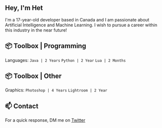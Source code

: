 ## Hey, I'm Het

I'm a 17-year-old developer based in Canada and I am passionate about Artificial Intelligence and Machine Learning. I wish to pursue a career within this industry in the near future!


## 📦 Toolbox | Programming
Languages: ```Java | 2 Years``` ```Python | 2 Year``` ```Lua | 2 Months```



## 📦 Toolbox | Other
Graphics: ```Photoshop | 4 Years``` ```Lightroom | 2 Year```



## 📫 Contact
For a quick response, DM me on [Twitter](https://twitter.com/SelectVoid)

